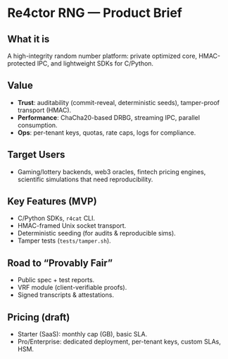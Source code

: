 # Re4ctor RNG — Product Brief

## What it is
A high-integrity random number platform: private optimized core, HMAC-protected IPC, and lightweight SDKs for C/Python.

## Value
- **Trust**: auditability (commit-reveal, deterministic seeds), tamper-proof transport (HMAC).
- **Performance**: ChaCha20-based DRBG, streaming IPC, parallel consumption.
- **Ops**: per-tenant keys, quotas, rate caps, logs for compliance.

## Target Users
- Gaming/lottery backends, web3 oracles, fintech pricing engines, scientific simulations that need reproducibility.

## Key Features (MVP)
- C/Python SDKs, `r4cat` CLI.
- HMAC-framed Unix socket transport.
- Deterministic seeding (for audits & reproducible sims).
- Tamper tests (`tests/tamper.sh`).

## Road to “Provably Fair”
- Public spec + test reports.
- VRF module (client-verifiable proofs).
- Signed transcripts & attestations.

## Pricing (draft)
- Starter (SaaS): monthly cap (GB), basic SLA.
- Pro/Enterprise: dedicated deployment, per-tenant keys, custom SLAs, HSM.

